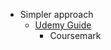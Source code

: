 - Simpler approach
  - [Udemy Guide](https://www.udemy.com/course/ultimate-aws-certified-sysops-administrator-associate/learn/lecture/17994047#overview)
    - Coursemark